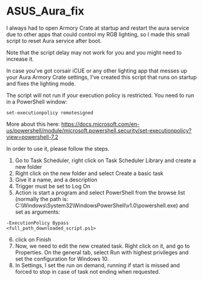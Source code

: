 # ASUS_Aura_fix

I always had to open Armory Crate at startup and restart the aura service due to other apps that could control my RGB lighting, so I made this small script to reset Aura service after boot.

Note that the script delay may not work for you and you might need to increase it.

In case you've got corsair iCUE or any other lighting app that messes up your Aura Armory Crate settings, I've created this script that runs on startup and fixes the lighting mode.

The script will not run if your execution policy is restricted. You need to run in a PowerShell window:

<code>set-executionpolicy remotesigned</code>

More about this here: https://docs.microsoft.com/en-us/powershell/module/microsoft.powershell.security/set-executionpolicy?view=powershell-7.2

In order to use it, please follow the steps.
1) Go to Task Scheduler, right click on Task Scheduler Library and create a new folder
2) Right click on the new folder and select Create a basic task
3) Give it a name, and a description
4) Trigger must be set to Log On
5) Action is start a program and select PowerShell from the browse list (normally the path is: C:\Windows\System32\WindowsPowerShell\v1.0\powershell.exe) and set as arguments:

<code>-ExecutionPolicy Bypass <full_path_downloaded_script.ps1></code>

6) click on Finish
7) Now, we need to edit the new created task. Right click on it, and go to Properties. On the general tab, select Run with highest privileges and set the configuration for Windows 10.
8) In Settings, I set the run on demand, running if start is missed and forced to stop in case of task not ending when requested.
